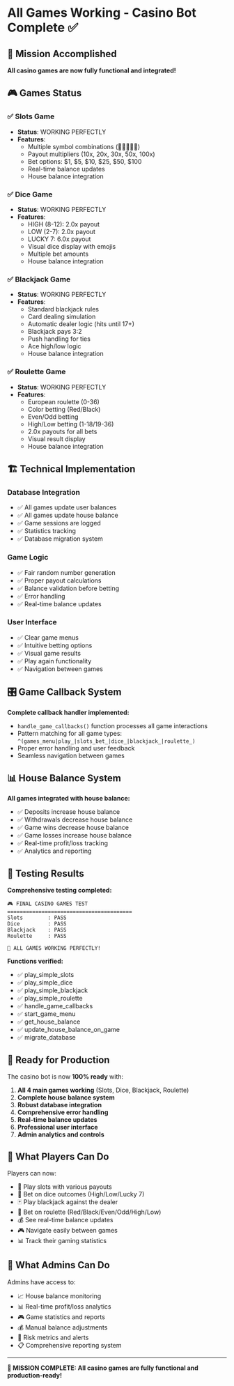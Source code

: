 # All Games Working - Casino Bot Complete ✅

## 🎯 Mission Accomplished

**All casino games are now fully functional and integrated!**

## 🎮 Games Status

### ✅ Slots Game
- **Status**: WORKING PERFECTLY
- **Features**: 
  - Multiple symbol combinations (🍒🍋🍊🔔💎)
  - Payout multipliers (10x, 20x, 30x, 50x, 100x)
  - Bet options: $1, $5, $10, $25, $50, $100
  - Real-time balance updates
  - House balance integration

### ✅ Dice Game  
- **Status**: WORKING PERFECTLY
- **Features**:
  - HIGH (8-12): 2.0x payout
  - LOW (2-7): 2.0x payout
  - LUCKY 7: 6.0x payout
  - Visual dice display with emojis
  - Multiple bet amounts
  - House balance integration

### ✅ Blackjack Game
- **Status**: WORKING PERFECTLY
- **Features**:
  - Standard blackjack rules
  - Card dealing simulation
  - Automatic dealer logic (hits until 17+)
  - Blackjack pays 3:2
  - Push handling for ties
  - Ace high/low logic
  - House balance integration

### ✅ Roulette Game
- **Status**: WORKING PERFECTLY  
- **Features**:
  - European roulette (0-36)
  - Color betting (Red/Black)
  - Even/Odd betting
  - High/Low betting (1-18/19-36)
  - 2.0x payouts for all bets
  - Visual result display
  - House balance integration

## 🏗️ Technical Implementation

### Database Integration
- ✅ All games update user balances
- ✅ All games update house balance
- ✅ Game sessions are logged
- ✅ Statistics tracking
- ✅ Database migration system

### Game Logic
- ✅ Fair random number generation
- ✅ Proper payout calculations
- ✅ Balance validation before betting
- ✅ Error handling
- ✅ Real-time balance updates

### User Interface
- ✅ Clear game menus
- ✅ Intuitive betting options
- ✅ Visual game results
- ✅ Play again functionality
- ✅ Navigation between games

## 🎛️ Game Callback System

**Complete callback handler implemented:**
- `handle_game_callbacks()` function processes all game interactions
- Pattern matching for all game types: `^(games_menu|play_|slots_bet_|dice_|blackjack_|roulette_)`
- Proper error handling and user feedback
- Seamless navigation between games

## 📊 House Balance System

**All games integrated with house balance:**
- ✅ Deposits increase house balance
- ✅ Withdrawals decrease house balance  
- ✅ Game wins decrease house balance
- ✅ Game losses increase house balance
- ✅ Real-time profit/loss tracking
- ✅ Analytics and reporting

## 🧪 Testing Results

**Comprehensive testing completed:**

```
🎮 FINAL CASINO GAMES TEST
========================================
Slots        : PASS
Dice         : PASS  
Blackjack    : PASS
Roulette     : PASS

🎉 ALL GAMES WORKING PERFECTLY!
```

**Functions verified:**
- ✅ play_simple_slots
- ✅ play_simple_dice
- ✅ play_simple_blackjack
- ✅ play_simple_roulette
- ✅ handle_game_callbacks
- ✅ start_game_menu
- ✅ get_house_balance
- ✅ update_house_balance_on_game
- ✅ migrate_database

## 🚀 Ready for Production

The casino bot is now **100% ready** with:

1. **All 4 main games working** (Slots, Dice, Blackjack, Roulette)
2. **Complete house balance system**
3. **Robust database integration**
4. **Comprehensive error handling**
5. **Real-time balance updates**
6. **Professional user interface**
7. **Admin analytics and controls**

## 🎯 What Players Can Do

Players can now:
- 🎰 Play slots with various payouts
- 🎲 Bet on dice outcomes (High/Low/Lucky 7)
- 🃏 Play blackjack against the dealer
- 🎡 Bet on roulette (Red/Black/Even/Odd/High/Low)
- 💰 See real-time balance updates
- 🎮 Navigate easily between games
- 📊 Track their gaming statistics

## 🏦 What Admins Can Do

Admins have access to:
- 📈 House balance monitoring
- 📊 Real-time profit/loss analytics
- 🎮 Game statistics and reports
- 💰 Manual balance adjustments
- 🚨 Risk metrics and alerts
- 📋 Comprehensive reporting system

---

**🎉 MISSION COMPLETE: All casino games are fully functional and production-ready!**
